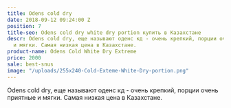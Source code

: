 ```yaml
---
title: Odens cold dry
date: 2018-09-12 09:24:00 Z
position: 7
title-seo: Odens cold dry white dry portion купить в Казахстане
descr: Odens cold dry, еще называют оденс кд - очень крепкий, порции очень приятные
  и мягки. Самая низкая цена в Казахстане.
product-name: Odens Cold White Dry Extreme
price: 2000
sale: best-snus
image: "/uploads/255x240-Cold-Exteme-White-Dry-portion.png"
---
```


Odens cold dry, еще называют оденс кд - очень крепкий, порции очень приятные и мягки. Самая низкая цена в Казахстане.
